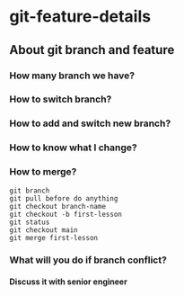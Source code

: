 # git-feature-details
## About git branch and feature ##
### How many branch we have?
### How to switch branch?
### How to add and switch new branch?
### How to know what I change?
### How to merge?

```
git branch
git pull before do anything
git checkout branch-name
git checkout -b first-lesson
git status
git checkout main
git merge first-lesson
```

### What will you do if branch conflict?
#### Discuss it with senior engineer
